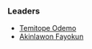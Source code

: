 ### Leaders
* [Temitope Odemo](mailto:temitope.odemo@owasp.org)
* [Akinlawon Fayokun](mailto:akinlawon.fayokun@owasp.org)

